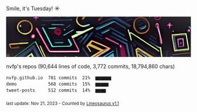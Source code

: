 Smile, it's Tuesday! ☀️

![banner](https://github.com/nvfp/nvfp/raw/main/assets/banner.jpg)

nvfp's repos (90,644 lines of code, 3,772 commits, 18,794,860 chars)

```txt
nvfp.github.io  781 commits  21%  ▆▆▆▆▆▆
demo            568 commits  15%  ▆▆▆▆▆
tweet-posts     512 commits  14%  ▆▆▆▆
```

<sub>last update: Nov 21, 2023 - Counted by [Lineosaurus v1.1](https://github.com/Lineosaurus/Lineosaurus)</sub>
